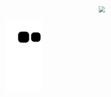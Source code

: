 <div align="center">
  <a href="https://github.com/7505504">
    
  <img height="180em" src="https://github-readme-stats.vercel.app/api?username=7505504&theme=github_dark&show_icons=true"/>

</div>
 
<div> 
 
  ![Snake animation](https://github.com/7505504/7505504/blob/output/github-contribution-grid-snake.svg)
 
</div>
 

